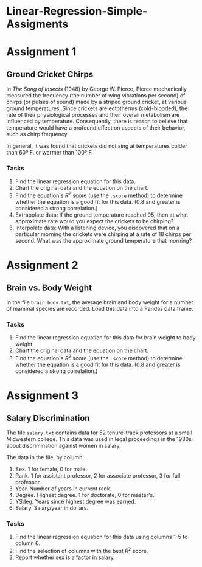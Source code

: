 # Linear-Regression-Simple-Assigments
# Assignment 1
## Ground Cricket Chirps

In _The Song of Insects_ (1948) by George W. Pierce, Pierce mechanically measured the frequency (the number of wing vibrations per second) of chirps (or pulses of sound) made by a striped ground cricket, at various ground temperatures.  Since crickets are ectotherms (cold-blooded), the rate of their physiological processes and their overall metabolism are influenced by temperature.  Consequently, there is reason to believe that temperature would have a profound effect on aspects of their behavior, such as chirp frequency.

In general, it was found that crickets did not sing at temperatures colder than 60º F. or warmer than 100º F.
### Tasks

1. Find the linear regression equation for this data.
2. Chart the original data and the equation on the chart.
3. Find the equation's $R^2$ score (use the `.score` method) to determine whether the
equation is a good fit for this data. (0.8 and greater is considered a strong correlation.)
4. Extrapolate data:  If the ground temperature reached 95, then at what approximate rate would you expect the crickets to be chirping?
5. Interpolate data:  With a listening device, you discovered that on a particular morning the crickets were chirping at a rate of 18 chirps per second.  What was the approximate ground temperature that morning? 

# Assignment 2
## Brain vs. Body Weight

In the file `brain_body.txt`, the average brain and body weight for a number of mammal species are recorded. Load this data into a Pandas data frame.

### Tasks

1. Find the linear regression equation for this data for brain weight to body weight.
2. Chart the original data and the equation on the chart.
3. Find the equation's $R^2$ score (use the `.score` method) to determine whether the
equation is a good fit for this data. (0.8 and greater is considered a strong correlation.)

# Assignment 3

## Salary Discrimination

The file `salary.txt` contains data for 52 tenure-track professors at a small Midwestern college. This data was used in legal proceedings in the 1980s about discrimination against women in salary.

The data in the file, by column:

1. Sex. 1 for female, 0 for male.
2. Rank. 1 for assistant professor, 2 for associate professor, 3 for full professor.
3. Year. Number of years in current rank.
4. Degree. Highest degree. 1 for doctorate, 0 for master's.
5. YSdeg. Years since highest degree was earned.
6. Salary. Salary/year in dollars.

### Tasks

1. Find the linear regression equation for this data using columns 1-5 to column 6.
2. Find the selection of columns with the best $R^2$ score.
3. Report whether sex is a factor in salary.
